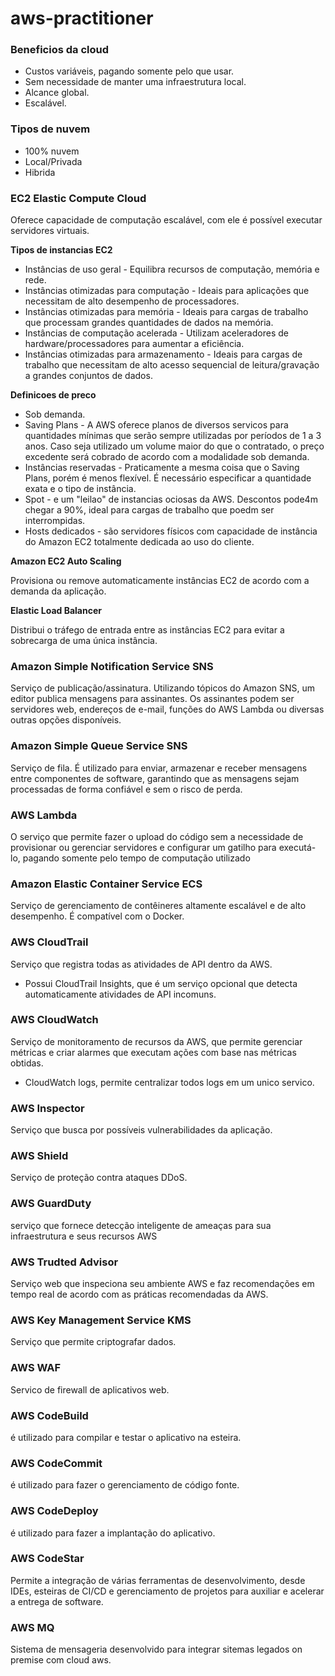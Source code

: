 # aws-practitioner

### Beneficios da cloud

 - Custos variáveis, pagando somente pelo que usar.
 - Sem necessidade de manter uma infraestrutura local.
 - Alcance global.
 - Escalável.


### Tipos de nuvem

- 100% nuvem
- Local/Privada
- Hibrida


### EC2 Elastic Compute Cloud

Oferece capacidade de computação escalável, com ele é possível executar servidores virtuais.

**Tipos de instancias EC2**

- Instâncias de uso geral - Equilibra recursos de computação, memória e rede.
- Instâncias otimizadas para computação - Ideais para aplicações que necessitam de alto desempenho de processadores.
- Instâncias otimizadas para memória - Ideais para cargas de trabalho que processam grandes quantidades de dados na memória.
- Instâncias de computação acelerada - Utilizam aceleradores de hardware/processadores para aumentar a eficiência.
- Instâncias otimizadas para armazenamento - Ideais para cargas de trabalho que necessitam de alto acesso sequencial de leitura/gravação a grandes conjuntos de dados.

**Definicoes de preco**

- Sob demanda.
- Saving Plans - A AWS oferece planos de diversos servicos para quantidades mínimas que serão sempre utilizadas por períodos de 1 a 3 anos. Caso seja utilizado um volume maior do que o contratado, o preço excedente será cobrado de acordo com a modalidade sob demanda.
- Instâncias reservadas - Praticamente a mesma coisa que o Saving Plans, porém é menos flexível. É necessário especificar a quantidade exata e o tipo de instância.
- Spot - e um "leilao" de instancias ociosas da AWS. Descontos pode4m chegar a 90%, ideal para cargas de trabalho que poedm ser interrompidas.
- Hosts dedicados - são servidores físicos com capacidade de instância do Amazon EC2 totalmente dedicada ao uso do cliente.

**Amazon EC2 Auto Scaling**

Provisiona ou remove automaticamente instâncias EC2 de acordo com a demanda da aplicação.

**Elastic Load Balancer**

Distribui o tráfego de entrada entre as instâncias EC2 para evitar a sobrecarga de uma única instância.

### Amazon Simple Notification Service SNS

Serviço de publicação/assinatura. Utilizando tópicos do Amazon SNS, um editor publica mensagens para assinantes. Os assinantes podem ser servidores web, endereços de e-mail, funções do AWS Lambda ou diversas outras opções disponíveis.

### Amazon Simple Queue Service SNS

Serviço de fila. É utilizado para enviar, armazenar e receber mensagens entre componentes de software, garantindo que as mensagens sejam processadas de forma confiável e sem o risco de perda.

### AWS Lambda

O serviço que permite fazer o upload do código sem a necessidade de provisionar ou gerenciar servidores e configurar um gatilho para executá-lo, pagando somente pelo tempo de computação utilizado

### Amazon Elastic Container Service ECS

Serviço de gerenciamento de contêineres altamente escalável e de alto desempenho. É compatível com o Docker.

### AWS CloudTrail

Serviço que registra todas as atividades de API dentro da AWS.
 - Possui CloudTrail Insights, que é um serviço opcional que detecta automaticamente atividades de API incomuns.

### AWS CloudWatch

Serviço de monitoramento de recursos da AWS, que permite gerenciar métricas e criar alarmes que executam ações com base nas métricas obtidas.
- CloudWatch logs, permite centralizar todos logs em um unico servico.

### AWS Inspector

Serviço que busca por possíveis vulnerabilidades da aplicação.

### AWS Shield

Serviço de proteção contra ataques DDoS.

### AWS GuardDuty

serviço que fornece detecção inteligente de ameaças para sua infraestrutura e seus recursos AWS

### AWS Trudted Advisor

Serviço web que inspeciona seu ambiente AWS e faz recomendações em tempo real de acordo com as práticas recomendadas da AWS.

### AWS Key Management Service KMS

Serviço que permite criptografar dados.

### AWS WAF

Servico de firewall de aplicativos web.

### AWS CodeBuild

é utilizado para compilar e testar o aplicativo na esteira.

### AWS CodeCommit

é utilizado para fazer o gerenciamento de código fonte.

### AWS CodeDeploy

é utilizado para fazer a implantação do aplicativo.

### AWS CodeStar 

Permite a integração de várias ferramentas de desenvolvimento, desde IDEs, esteiras de CI/CD e gerenciamento de projetos para auxiliar e acelerar a entrega de software.

### AWS MQ

Sistema de mensageria desenvolvido para integrar sitemas legados on premise com cloud aws.
